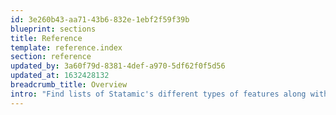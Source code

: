 ```yaml
---
id: 3e260b43-aa71-43b6-832e-1ebf2f59f39b
blueprint: sections
title: Reference
template: reference.index
section: reference
updated_by: 3a60f79d-8381-4def-a970-5df62f0f5d56
updated_at: 1632428132
breadcrumb_title: Overview
intro: "Find lists of Statamic's different types of features along with their respective options, parameters, and variables."
---
```

